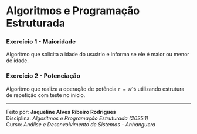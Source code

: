 # Algoritmos e Programação Estruturada

### Exercício 1 - Maioridade
Algoritmo que solicita a idade do usuário e informa se ele é maior ou menor de idade.

### Exercício 2 - Potenciação
Algoritmo que realiza a operação de potência `r = a^b` utilizando estrutura de repetição com teste no início.

---

Feito por: **Jaqueline Alves Ribeiro Rodrigues**  
Disciplina: *Algoritmos e Programação Estruturada (2025.1)*  
Curso: *Análise e Desenvolvimento de Sistemas - Anhanguera*  
